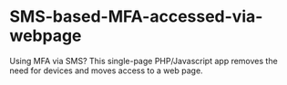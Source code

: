# SMS-based-MFA-accessed-via-webpage
Using MFA via SMS?   This single-page PHP/Javascript app removes the need for devices and moves access to a web page.
